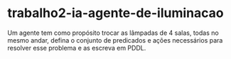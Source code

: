 # trabalho2-ia-agente-de-iluminacao
Um agente tem como propósito trocar as lâmpadas de 4 salas, todas no mesmo andar, defina o conjunto de predicados e ações necessários para resolver esse problema e as escreva em PDDL.
